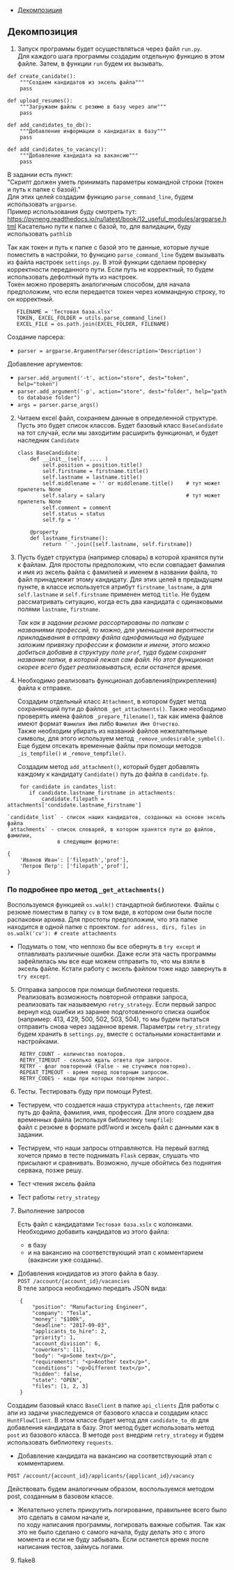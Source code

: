 * [Декомпозиция](#decomposition)
<a name="decomposition"></a>
## Декомпозиция
1. Запуск программы будет осуществляться через файл `run.py`.  
Для каждого шага программы создадим отдельную функцию в этом файле. Затем, в функции `run` будем их вызывать.
  
```
def create_canidate():
    """Создаем кандидатов из эксель файла"""
    pass

def upload_resumes():
    """Загружаем файлы с резюме в базу через апи"""
    pass

def add_candidates_to_db():
    """Добавление информации о кандидатах в базу"""
    pass

def add_candidates_to_vacancy():
    """Добавление кандидата на вакансию"""
    pass
```   
  
В задании есть пункт:  
 "Скрипт должен уметь принимать параметры командной строки (токен и путь к папке с базой)."    
 Для этих целей создадим функцию `parse_command_line`, будем использовать `argparse`.  
 Пример использования буду смотреть тут: https://pyneng.readthedocs.io/ru/latest/book/12_useful_modules/argparse.html
 Касательно пути к папке с базой, то, для валидации, буду использовать `pathlib`   

     
 Так как токен и путь к папке с базой это те данные, 
 которые лучше поместить в настройки, то функцию `parse_command_line` будем вызывать из файла настроек `settings.py`.
 В этой функции сделаем проверку корректности переданного пути. 
 Если путь не корректный, то будем использовать дефолтный путь из настроек.  
 Токен можно проверять аналогичным способом, для начала предположим, что если передается токен через коммандную строку,
 то он корректный.
 ```
    FILENAME = 'Тестовая база.xlsx'
    TOKEN, EXCEL_FOLDER = utils.parse_command_line()
    EXCEL_FILE = os.path.join(EXCEL_FOLDER, FILENAME)
```




Создание парсера:  
 * `parser = argparse.ArgumentParser(description='Description')`

Добавление аргументов:  
* `parser.add_argument('-t', action="store", dest="token", help="token")`
* `parser.add_argument('-p', action="store", dest="folder", help="path to database folder")`
* `args = parser.parse_args()`

2. Читаем excel файл, сохраняем данные в определенной структуре. Пусть это будет список классов.
Будет базовый класс `BaseCandidate` на тот случай, если мы заходитим расширить функционал, 
и будет наследник `Candidate` 

    ```
    class BaseCandidate:
        def __init__(self, .... )
            self.position = position.title()
            self.firstname = firstname.title()
            self.lastname = lastname.title()
            self.middlename = '' or middlename.title()    # тут может прилететь None
            self.salary = salary                          # тут может прилететь None
            self.comment = comment
            self.status = status
            self.fp = ''
    
        @property
        def lastname_firstname():
            return ' '.join([self.lastname, self.firstname])
    ```


3. Пусть будет структура (например словарь) в которой хранятся пути к файлам. 
Для простоты предположим, что если совпадает фамилия и имя из эксель файла с фамилией и именем в названии файла,
то файл принадлежит этому кандидату.
Для этих целей в предыдущем пункте, в классе используется атрибут `firstname_lastname`,
а для `self.lastname` и `self.firstname` применен метод `title`.
Не будем рассматривать ситуацию, когда есть два кандидата с одинаковыми полями `lastname`, `firstname`.

    *Так как в задании резюме рассортированы по папкам с названиями профессий, то можно,
     для уменьшения вероятности прикладывания в отправку файла однофамильца на будущее заложим привязку профессии 
    к фамаили и имени, этого можно добиться добавив в структуру поле `prof`, туда будем сохранят название папки,
    в которой лежал сам файл. 
    Но этот функционал скорее всего будет реализовываться, если останется время.*

4. Необходимо реализовать функционал добавления(прикрепления) файла к отправке.

   Создадим отдельный класс `Attachment`, в котором будет метод сохраняющий пути до файлов `_get_attachments()`.
   Также необходимо проверять имена файлов `_prepare_filename()`, так как имена файлов имеют формат `Фамилия Имя`
   либо `Фамилия Имя Отчество`.  
   Также необходим убирать из названий файлов нежелательные символы, 
   для этого используем метод `_remove_undesirable_symbol()`.
   Еще будем отсекать временные файлы при помощи методов `_is_tempfile()` и `_remove_tempfile()`.  
       
   Создадим метод `add_attachment()`, который будет добавлять каждому к кандидату `Candidate()`
   путь до файла в `candidate.fp`.
    
```
    for candidate in candates_list:
       if candidate.lastname_firstname in attachments:
           candidate.filepath = attachments['condidate.lastname_firstname']
```
    `candidate_list` - список наших кандидатов, созданных на основе эксель файла   
    `attachments` - список словарей, в котором хранятся пути до файлов, фамилии,
                    в следующем формате:
                       
```
{
    'Иванов Иван': ['filepath','prof'],
    'Петров Петр': ['filepath','prof'],
}
```
   
   
      
### По подробнее про метод `_get_attachments()`  
Воспользуемся функцией `os.walk()` стандартной библиотеки. Файлы с резюме поместим в 
папку `cv` в том виде, в котором они были после распаковки архива. Для простоты предположим, что эта папке находится
в одной папке с проектом.
    ```
        for address, dirs, files in os.walk('cv'):
            # create attachments 
    ```
* Подумать о том, что неплохо бы все обернуть в `try except` и отлавливать различные ошибки.
  Даже если эта часть программы зафейлилась мы все еще можем отправить то, что мы взяли в эксель файле.
  Кстати работу с эксель файлом тоже надо завернуть в `try except`.

5. Отправка запросов при помощи библиотеки requests.  
Реализовать возможность повторной отправки запроса, реализовать так называемую `retry_strategy`. 
Если первый запрос вернул код ошибки из заранее подготовленного списка ошибок (например: 413, 429, 500, 502, 503, 504),
то мы будем пытаться отправить снова через заданное время. Параметры `retry_strategy` будем хранить в `settings.py`, 
вместе с остальными конастантами и настройками.  
```
    RETRY_COUNT - количество повторов.
    RETRY_TIMEOUT - сколько ждать ответа при запросе.
    RETRY - флаг повторений (False - не стучимся повторно).
    REPEAT_TIMEOUT - время перед повторным запросом.
    RETRY_CODES - коды при которых повторяем запрос.
```

6. Тесты. Тестировать буду при помощи Pytest.  
* Тестируем, что создается наша структура `attachments`, где лежит путь до файла, фамилия, имя, профессия.
Для этого создаем два временных файла (используя библиотеку `tempfile`):   
    файл с резюме в формате pdf/word и эксель файл с данными как в задании.
    
* Тестируем, что наши запросы отправляются. На первый взгляд хочется прямо в тесте поднимать `Flask` сервак,
слушать что присылают и сравнивать. Возможно, лучше обойтись без поднятия сервака, позже решу.

* Тест чтения эксель файла

* Тест работы `retry_strategy`


7. Выполнение запросов
    
    Есть файл с кандидатами `Тестовая база.xslx` с колонками. 
Необходимо добавить кандидатов из этого файла:  
    * в базу
    * и на вакансию на соответствующий этап с комментарием (вакансии уже созданы).

* Добавления кондидатов из этого файла в базу.  
 `POST /account/{account_id}/vacancies`  
  В теле запроса необходимо передать JSON вида:

```
    {
        "position": "Manufacturing Engineer",
        "company": "Tesla",
        "money": "$100k",
        "deadline": "2017-09-03",
        "applicants_to_hire": 2,
        "priority": 1,
        "account_division": 6,
        "coworkers": [1],
        "body": "<p>Some text</p>",
        "requirements": "<p>Another text</p>",
        "conditions": "<p>Different text</p>",
        "hidden": false,
        "state": "OPEN",
        "files": [1, 2, 3]
    }
```

Создадим базовый класс `BaseClient` в папке `api_clients` 
Для работы с апи из задачи унаследуемся от базового класса и создадим класс `HuntFlowClient`.
В этом классе будет метод для `candidate_to_db` для добавления кандидата в базу.
Этот метод будет использовать метод `post` из базового класса.
В методе `post` внедрим `retry_strategy` и будем использовать библиотеку `requests`.

* Добавление кандидата на вакансию на соответствующий этап с комментарием.
  
`POST /account/{account_id}/applicants/{applicant_id}/vacancy`  

Действовать будем аналогичным образом, воспользуемся методом post, созданным в базовом классе.
  
   * Желательно успеть прикрутить логирование, правильнее всего было это сделать в самом начале и,  
    по ходу написания программы, логировать важные события. Так как это не было сделано с самого начала,
    буду делать это с этого момента и если не буду забывать. Если останется время после написания тестов,
     займусь логами.
 
    



9. flake8
